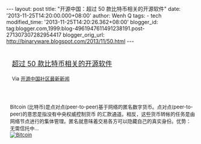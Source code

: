 --- layout: post title: "开源中国：超过 50 款比特币相关的开源软件" date:
'2013-11-25T14:20:00.000+08:00' author: Wenh Q tags: - tech
modified\_time: '2013-11-25T14:20:26.362+08:00' blogger\_id:
tag:blogger.com,1999:blog-4961947611491238191.post-271307307282954417
blogger\_orig\_url: http://binaryware.blogspot.com/2013/11/50.html ---
<div style="margin: 10px; padding: 5px;">

<div style="font-size: 18px;">

[超过 50
款比特币相关的开源软件](http://www.oschina.net/project/tag/425/bitcoin)

</div>

<div style="font-size: 13px;">

Via [开源中国社区最新新闻](http://www.oschina.net/?from=rss)

</div>

</div>

<div style="font-size: 13px; padding: 15px 0 10px 10px;">

Bitcoin
(比特币)是点对点(peer-to-peer)基于网络的匿名数字货币。点对点(peer-to-peer)的意思是指没有中央权威控制货币
的汇款通道。相反，这些货币转帐的任务是由网络节点进行的集体管理。匿名就意味着交易各方可以隐藏自己的真实身份。优势：
无需信托中...\
[![Bitcoin](http://www.oschina.net/uploads/img/201007/12110721_5Gs7.png)](http://www.oschina.net/p/bitcoin "Bitcoin")

</div>
